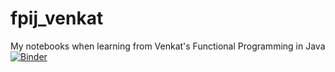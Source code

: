 # fpij_venkat
My notebooks when learning from Venkat's Functional Programming in Java    
[![Binder](https://mybinder.org/badge_logo.svg)](https://mybinder.org/v2/gh/whatevergeek/fpij_venkat/master)

